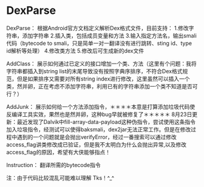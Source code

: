 # DexParse

DexParse：
根据Android官方文档定义解析Dex格式文件，目前支持：
1.修改字符串，添加字符串
2.插入类，包括成员变量和方法
3.输入指定方法名，输出smali代码（bytecode to smali，只是简单一对一翻译没有进行跳转、sting id、type id解析等处理）
4.修改类方法
5.修改后可生成新的dex文件

AddClass：
展示如何通过已定义的接口增加一个类、方法（这里有个问题：我将字符串都插入到string list的末尾导致没有按照字典序排序，不符合Dex格式规范，但是如果排序又需要对所有string index进行修改，这里虽然可以插入一个类，然并卵，正在考虑不添加字符串，利用已有的字符串添加一个类不知道是否可行？）

AddJunk：
展示如何给一个方法添加指令，＊＊＊＊本意是打算添加垃圾代码使反编译工具实效，果然也是然并卵，这种bug早就被修复了＊＊＊＊＊
8月23日更新：最近发现了Dalvik中fill-array-data-payload这种伪指令，尝试使用这条指令加入垃圾指令，经测试可以使得baksmali，dex2jar无法正常工作。但是在修改过程中遇到的一个问题就是会抛出verifyError，经过一番搜索可以通过修改access_flag讲类修改成已验证，但是我不太明白为什么会抛出异常,以及修改access_flag的原因，希望有大侠能够指点！


Instruction：
翻译所需的bytecode指令

注：由于代码比较混乱可能难以理解
Tks！^_^

